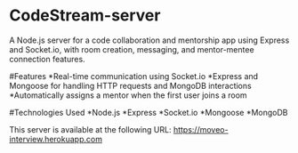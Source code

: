 # CodeStream-server

A Node.js server for a code collaboration and mentorship app using Express and Socket.io, with room creation, messaging, and mentor-mentee connection features.

#Features 
*Real-time communication using Socket.io 
*Express and Mongoose for handling HTTP requests and MongoDB interactions 
*Automatically assigns a mentor when the first user joins a room

#Technologies Used 
*Node.js 
*Express 
*Socket.io 
*Mongoose
*MongoDB

This server is available at the following URL: 
https://moveo-interview.herokuapp.com
